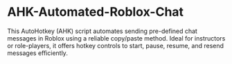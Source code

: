 # AHK-Automated-Roblox-Chat
This AutoHotkey (AHK) script automates sending pre-defined chat messages in Roblox using a reliable copy/paste method. Ideal for instructors or role-players, it offers hotkey controls to start, pause, resume, and resend messages efficiently.
